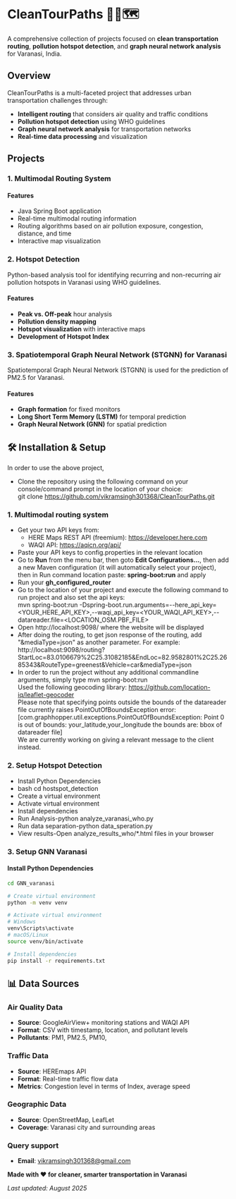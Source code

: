 # CleanTourPaths 🚗🌱🗺️

A comprehensive collection of projects focused on **clean transportation routing**, **pollution hotspot detection**, and **graph neural network analysis** for Varanasi, India.

## Overview

CleanTourPaths is a multi-faceted project that addresses urban transportation challenges through:
- **Intelligent routing** that considers air quality and traffic conditions
- **Pollution hotspot detection** using WHO guidelines
- **Graph neural network analysis** for transportation networks
- **Real-time data processing** and visualization

## Projects

### 1. Multimodal Routing System



#### Features
- Java Spring Boot application 
- Real-time multimodal routing information
- Routing algorithms based on air pollution exposure, congestion, distance, and time
- Interactive map visualization

### 2. Hotspot Detection

Python-based analysis tool for identifying recurring and non-recurring air pollution hotspots in Varanasi using WHO guidelines.

#### Features
- **Peak vs. Off-peak** hour analysis
- **Pollution density mapping**
- **Hotspot visualization** with interactive maps
- **Development of Hotspot Index** 

### 3. Spatiotemporal Graph Neural Network (STGNN) for Varanasi

Spatiotemporal Graph Neural Network (STGNN) is used for the prediction of PM2.5 for Varanasi.

#### Features
- **Graph formation** for fixed monitors
- **Long Short Term Memory (LSTM)** for temporal prediction
- **Graph Neural Network (GNN)** for spatial prediction


## 🛠️ Installation & Setup
In order to use the above project,
* Clone the repository using the following command on your console/command prompt in the location of your choice: <br>git clone https://github.com/vikramsingh301368/CleanTourPaths.git
  
### 1. Multimodal routing system

* Get your two API keys from:
  * HERE Maps REST API (freemium): https://developer.here.com
  * WAQI API: https://aqicn.org/api/
* Paste your API keys to config.properties in the relevant location
* Go to **Run** from the menu bar, then goto **Edit Configurations...**, then add a new Maven configuration (it will automatically select your project), then in Run command location paste: **spring-boot:run** and apply
* Run your **gh_configured_router** 
* Go to the location of your project and execute the following command to run project and also set the api keys:<br> mvn spring-boot:run -Dspring-boot.run.arguments=--here_api_key=<YOUR_HERE_API_KEY>,--waqi_api_key=<YOUR_WAQI_API_KEY>,--datareader.file=<LOCATION_OSM.PBF_FILE>
* Open http://localhost:9098/ where the website will be displayed
* After doing the routing, to get json response of the routing, add "&mediaType=json" as another parameter. For example: http://localhost:9098/routing?StartLoc=83.0106679%2C25.31082185&EndLoc=82.9582801%2C25.2685343&RouteType=greenest&Vehicle=car&mediaType=json
* In order to run the project without any additional commandline arguments, simply type  mvn spring-boot:run  <br>
Used the following geocoding library: https://github.com/location-iq/leaflet-geocoder<br>
Please note that specifying points outside the bounds of the datareader file currently raises PointOutOfBoundsException error:<br>
[com.graphhopper.util.exceptions.PointOutOfBoundsException: Point 0 is out of bounds: your_latitude,your_longitude the bounds are: bbox of datareader file] <br>
We are currently working on giving a relevant message to the client instead.

### 2. Setup Hotspot Detection

* Install Python Dependencies
* bash cd hostspot_detection
* Create a virtual environment
* Activate virtual environment
* Install dependencies
* Run Analysis-python analyze_varanasi_who.py
* Run data separation-python data_speration.py
* View results-Open analyze_results_who/*.html files in your browser


### 3. Setup GNN Varanasi

#### Install Python Dependencies
```bash
cd GNN_varanasi

# Create virtual environment
python -m venv venv

# Activate virtual environment
# Windows
venv\Scripts\activate
# macOS/Linux
source venv/bin/activate

# Install dependencies
pip install -r requirements.txt
```


## 📊 Data Sources

### Air Quality Data
- **Source**: GoogleAirView+ monitoring stations and WAQI API
- **Format**: CSV with timestamp, location, and pollutant levels
- **Pollutants**: PM1, PM2.5, PM10, 

### Traffic Data
- **Source**: HEREmaps API
- **Format**: Real-time traffic flow data
- **Metrics**: Congestion level in terms of Index, average speed 

### Geographic Data
- **Source**: OpenStreetMap, LeafLet
- **Coverage**: Varanasi city and surrounding areas


### Query support
- **Email**: vikramsingh301368@gmail.com


**Made with ❤️ for cleaner, smarter transportation in Varanasi**

*Last updated: August 2025*
